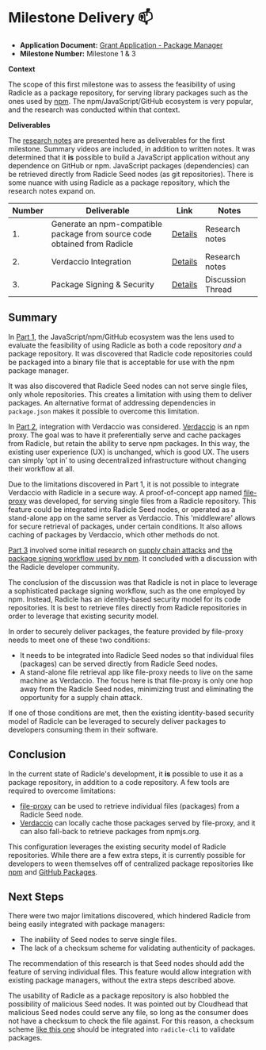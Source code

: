 # Milestone Delivery :mailbox:

* **Application Document:** [Grant Application - Package Manager](https://radicle.community/t/grant-application-package-manager/3122)
* **Milestone Number:** Milestone 1 & 3

**Context**

The scope of this first milestone was to assess the feasibility of using Radicle as a package repository, for serving library packages such as the ones used by [npm](https://npmjs.org). The npm/JavaScript/GitHub ecosystem is very popular, and the research was conducted within that context.

**Deliverables**

The [research notes](./part1-details.md) are presented here as deliverables for the first milestone. Summary videos are included, in addition to written notes. It was determined that it **is** possible to build a JavaScript application without any dependence on GitHub or npm. JavaScript packages (dependencies) can be retrieved directly from Radicle Seed nodes (as git repositories). There is some nuance with using Radicle as a package repository, which the research notes expand on.

| Number | Deliverable | Link | Notes |
| ------------- | ------------- | ------------- |------------- |
| 1. | Generate an npm-compatible package from source code obtained from Radicle | [Details](./part1-details.md) | Research notes |
| 2. | Verdaccio Integration | [Details](./part2-details.md) | Research notes |
| 3. | Package Signing & Security | [Details](https://radicle.community/t/discussion-package-signing-security/3157) | Discussion Thread |

## Summary

In [Part 1](./part1-details.md), the JavaScript/npm/GitHub ecosystem was the lens used to evaluate the feasibility of using Radicle as both a code repository *and* a package repository. It was discovered that Radicle code repositories could be packaged into a binary file that is acceptable for use with the npm package manager.

It was also discovered that Radicle Seed nodes can not serve single files, only whole repositories. This creates a limitation with using them to deliver packages. An alternative format of addressing dependencies in `package.json` makes it possible to overcome this limitation.

In [Part 2](./part2-details.md), integration with Verdaccio was considered. [Verdaccio](https://verdaccio.org/) is an npm proxy. The goal was to have it preferentially serve and cache packages from Radicle, but retain the ability to serve npm packages. In this way, the existing user experience (UX) is unchanged, which is good UX. The users can simply ‘opt in’ to using decentralized infrastructure without changing their workflow at all.

Due to the limitations discovered in Part 1, it is not possible to integrate Verdaccio with Radicle in a secure way. A proof-of-concept app named [file-proxy](https://github.com/christroutner/file-proxy) was developed, for serving single files from a Radicle repository. This feature could be integrated into Radicle Seed nodes, or operated as a stand-alone app on the same server as Verdaccio. This 'middleware' allows for secure retrieval of packages, under certain conditions. It also allows caching of packages by Verdaccio, which other methods do not.

[Part 3](https://radicle.community/t/discussion-package-signing-security/3157) involved some initial research on [supply chain attacks](https://snyk.io/blog/npm-security-preventing-supply-chain-attacks/) and [the package signing workflow used by npm](https://docs.npmjs.com/about-registry-signatures). It concluded with a discussion with the Radicle developer community.

The conclusion of the discussion was that Radicle is not in place to leverage a sophisticated package signing workflow, such as the one employed by npm. Instead, Radicle has an identity-based security model for its code repositories. It is best to retrieve files directly from Radicle repositories in order to leverage that existing security model.

In order to securely deliver packages, the feature provided by file-proxy needs to meet one of these two conditions:
- It needs to be integrated into Radicle Seed nodes so that individual files (packages) can be served directly from Radicle Seed nodes.
- A stand-alone file retrieval app like file-proxy needs to live on the same machine as Verdaccio. The focus here is that file-proxy is only one hop away from the Radicle Seed nodes, minimizing trust and eliminating the opportunity for a supply chain attack.

If one of those conditions are met, then the existing identity-based security model of Radicle can be leveraged to securely deliver packages to developers consuming them in their software.

## Conclusion

In the current state of Radicle's development, it **is** possible to use it as a package repository, in addition to a code repository. A few tools are required to overcome limitations:

- [file-proxy](https://github.com/christroutner/file-proxy) can be used to retrieve individual files (packages) from a Radicle Seed node.
- [Verdaccio](https://verdaccio.org/) can locally cache those packages served by file-proxy, and it can also fall-back to retrieve packages from npmjs.org.

This configuration leverages the existing security model of Radicle repositories. While there are a few extra steps, it is currently possible for developers to ween themselves off of centralized package repositories like [npm](https://npmjs.org) and [GitHub Packages](https://github.com/features/packages).

## Next Steps
There were two major limitations discovered, which hindered Radicle from being easily integrated with package managers:

- The inability of Seed nodes to serve single files.
- The lack of a checksum scheme for validating authenticity of packages.

The recommendation of this research is that Seed nodes should add the feature of serving individual files. This feature would allow integration with existing package managers, without the extra steps described above.

The usability of Radicle as a package repository is also hobbled the possibility of malicious Seed nodes. It was pointed out by Cloudhead that malicious Seed nodes could serve any file, so long as the consumer does not have a checksum to check the file against. For this reason, a checksum scheme [like this one](https://github.com/47ng/sceau) should be integrated into `radicle-cli` to validate packages.
